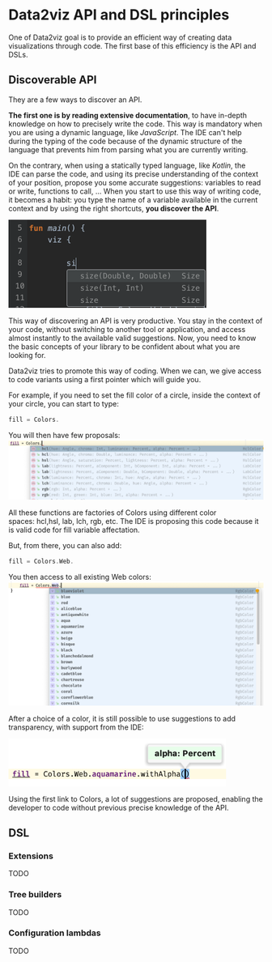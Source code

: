 
# Data2viz API and DSL principles

One of Data2viz goal is to provide an efficient way of creating 
data visualizations through code. The first base of this 
efficiency is the API and DSLs.

## Discoverable API

They are a few ways to discover an API. 

**The first one is by reading extensive documentation**, 
to have in-depth knowledge on how to precisely write the code. 
This way is mandatory when you are using a dynamic language, 
like _JavaScript_. The IDE can't help during the typing of the code 
because of the dynamic structure of the language that prevents him 
from parsing what you are currently writing. 

On the contrary, when using a statically typed language, 
like _Kotlin_, the IDE can parse the code, and using its precise 
understanding of the context of your position, propose you some 
accurate suggestions: variables to read or write, functions to call, ... 
When you start to use this way of writing code, it becomes a habit: 
you type the name of a variable available in the current context and 
by using the right shortcuts, **you discover the API**.

<img title="Suggestions after two characters typed in the context of a viz" src="../img/api-and-dsl.png" width="391" >


This way of discovering an API is very productive. You stay in the context of your code, 
without switching to another tool or application, and access almost instantly to the available 
valid suggestions. Now, you need to know the basic concepts of your library to be confident 
about what you are looking for.
 
Data2viz tries to promote this way of coding. When we can, we give access to code variants using a 
first pointer which will guide you.

For example, if you need to set the fill color of a circle, inside the context of your circle, you can start to type:

```kotlin
fill = Colors.
```

You will then have few proposals:
![Colors factories](../img/api-and-dsl2.png)


All these functions are factories of Colors using different 
color spaces: hcl,hsl, lab, lch, rgb, etc. The IDE is proposing this code
because it is valid code for fill variable affectation.

But, from there, you can also add: 

```kotlin
fill = Colors.Web.
```

You then access to all existing Web colors: 
![Web Colors](../img/api-and-dsl3.png)

After a choice of a color, it is still possible to use suggestions to add transparency,
with support from the IDE:


<img title="Web Color with transparency" src="../img/api-and-dsl4.png" width="430" >

Using the first link to Colors, a lot of suggestions are proposed, enabling the developer
to code without previous precise knowledge of the API.
 
## DSL

### Extensions
TODO

### Tree builders
TODO

### Configuration lambdas
TODO